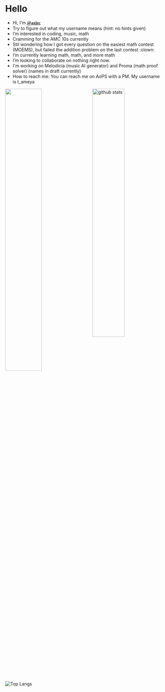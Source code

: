
<h1>Hello</h1>


- Hi, I’m <b style="font-family:serif;"><a href="https://github.com/axizc/">@axizc</a></b> <br />
- Try to figure out what my username means (hint: no hints given) <br />
- I’m interested in coding, music, math <br />
- Cramming for the AMC 10s currently
- Stil wondering how I got every question on the easiest math contest (MOEMS), but failed the addition problem on the last contest :clown:
-  I’m currently learning math, math, and more math <br />
- I’m looking to collaborate on nothing right now. <br />
- I'm working on Melodicia (music AI generator) and Proma (math proof solver) (names in draft currently)<br/>
- How to reach me: You can reach me on AoPS with a PM. My username is t_ameya  <br />


<img src="https://github-readme-stats.vercel.app/api?username=axizc&show_icons=true&theme=gotham" alt="github stats" width="45%" align="right"/>


<img src="https://github-readme-streak-stats.herokuapp.com/?user=axizc&theme=dark" width="48%" >

 ![Top Langs](https://github-readme-stats.vercel.app/api/top-langs/?username=axizc&layout=compact)

<!---
axizc/axizc is a ✨ special ✨ repository because its `README.md` (this file) appears on your GitHub profile.
You can click the Preview link to take a look at your changes.
--->
</body>
